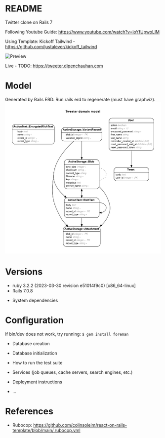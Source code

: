 # README

Twitter clone on Rails 7

Following Youtube Guide: https://www.youtube.com/watch?v=loYfUpwoLlM

Using Template: Kickoff Tailwind - https://github.com/justalever/kickoff_tailwind

![Preview](preview.png)

Live - TODO: https://tweeter.dipenchauhan.com

# Model

Generated by Rails ERD. Run rails erd to regenerate (must have graphviz).
![ERD Diagram](erd.png)

# Versions

- ruby 3.2.2 (2023-03-30 revision e51014f9c0) [x86_64-linux]
- Rails 7.0.8

* System dependencies

# Configuration

If bin/dev does not work, try running:
`$ gem install foreman`

- Database creation

- Database initialization

- How to run the test suite

- Services (job queues, cache servers, search engines, etc.)

- Deployment instructions

- ...

# References

- Rubocop: https://github.com/colinsoleim/react-on-rails-template/blob/main/.rubocop.yml
